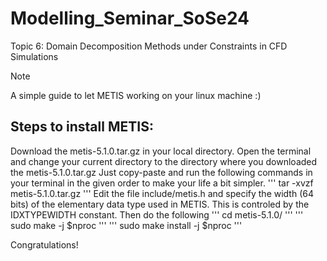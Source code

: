 # Modelling_Seminar_SoSe24
Topic 6: Domain Decomposition Methods under Constraints in CFD Simulations

> [!NOTE]
> A simple guide to let METIS working on your linux machine :)

## Steps to install METIS:
Download the metis-5.1.0.tar.gz in your local directory.
Open the terminal and change your current directory to the directory where you downloaded the metis-5.1.0.tar.gz
Just copy-paste and run the following commands in your terminal in the given order to make your life a bit simpler.
'''
tar -xvzf metis-5.1.0.tar.gz
'''
Edit the file include/metis.h and specify the width (64 bits) of the elementary data type used in METIS. This is controled by the IDXTYPEWIDTH constant. Then do the following
'''
cd metis-5.1.0/
'''
'''
sudo make -j $nproc
'''
'''
sudo make install -j $nproc
'''

Congratulations!
